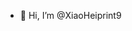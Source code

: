 - 👋 Hi, I’m @XiaoHeiprint9


<!---
XiaoHeiprint9/XiaoHeiprint9 is a ✨ special ✨ repository because its `README.md` (this file) appears on your GitHub profile.
You can click the Preview link to take a look at your changes.
--->
